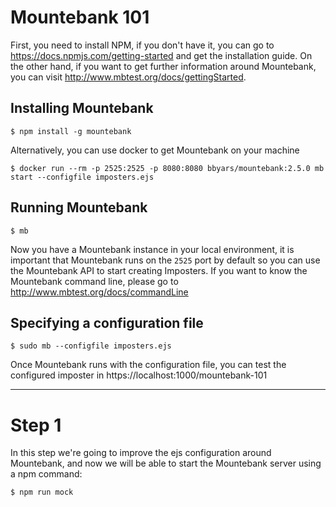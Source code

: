 # Mountebank 101

First, you need to install NPM, if you don't have it, you can go to https://docs.npmjs.com/getting-started
and get the installation guide. On the other hand, if you want to get further information around Mountebank, 
you can visit http://www.mbtest.org/docs/gettingStarted.

## Installing Mountebank

``` shell
$ npm install -g mountebank
```

Alternatively, you can use docker to get Mountebank on your machine

``` shell
$ docker run --rm -p 2525:2525 -p 8080:8080 bbyars/mountebank:2.5.0 mb start --configfile imposters.ejs
```

## Running Mountebank

``` shell
$ mb
```
Now you have a Mountebank instance in your local environment,
it is important that Mountebank runs on the `2525` port by default so you can use the Mountebank API
to start creating Imposters. If you want to know the Mountebank command line, please go to http://www.mbtest.org/docs/commandLine

## Specifying a configuration file

``` shell
$ sudo mb --configfile imposters.ejs
```
Once Mountebank runs with the configuration file, you can test the configured
imposter in https://localhost:1000/mountebank-101

---
# Step 1
In this step we're going to improve the ejs configuration around Mountebank, and now
we will be able to start the Mountebank server using a npm command:

``` shell
$ npm run mock
```
